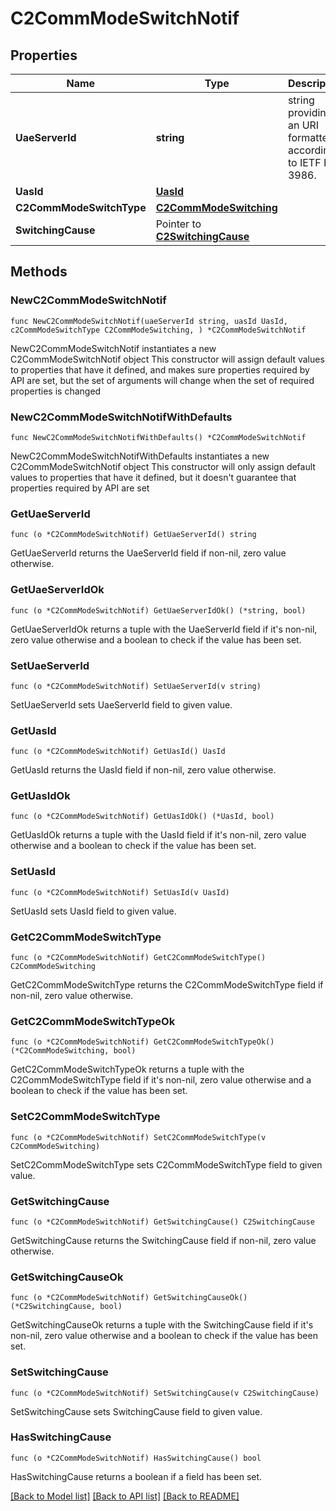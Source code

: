 # C2CommModeSwitchNotif

## Properties

Name | Type | Description | Notes
------------ | ------------- | ------------- | -------------
**UaeServerId** | **string** | string providing an URI formatted according to IETF RFC 3986. | 
**UasId** | [**UasId**](UasId.md) |  | 
**C2CommModeSwitchType** | [**C2CommModeSwitching**](C2CommModeSwitching.md) |  | 
**SwitchingCause** | Pointer to [**C2SwitchingCause**](C2SwitchingCause.md) |  | [optional] 

## Methods

### NewC2CommModeSwitchNotif

`func NewC2CommModeSwitchNotif(uaeServerId string, uasId UasId, c2CommModeSwitchType C2CommModeSwitching, ) *C2CommModeSwitchNotif`

NewC2CommModeSwitchNotif instantiates a new C2CommModeSwitchNotif object
This constructor will assign default values to properties that have it defined,
and makes sure properties required by API are set, but the set of arguments
will change when the set of required properties is changed

### NewC2CommModeSwitchNotifWithDefaults

`func NewC2CommModeSwitchNotifWithDefaults() *C2CommModeSwitchNotif`

NewC2CommModeSwitchNotifWithDefaults instantiates a new C2CommModeSwitchNotif object
This constructor will only assign default values to properties that have it defined,
but it doesn't guarantee that properties required by API are set

### GetUaeServerId

`func (o *C2CommModeSwitchNotif) GetUaeServerId() string`

GetUaeServerId returns the UaeServerId field if non-nil, zero value otherwise.

### GetUaeServerIdOk

`func (o *C2CommModeSwitchNotif) GetUaeServerIdOk() (*string, bool)`

GetUaeServerIdOk returns a tuple with the UaeServerId field if it's non-nil, zero value otherwise
and a boolean to check if the value has been set.

### SetUaeServerId

`func (o *C2CommModeSwitchNotif) SetUaeServerId(v string)`

SetUaeServerId sets UaeServerId field to given value.


### GetUasId

`func (o *C2CommModeSwitchNotif) GetUasId() UasId`

GetUasId returns the UasId field if non-nil, zero value otherwise.

### GetUasIdOk

`func (o *C2CommModeSwitchNotif) GetUasIdOk() (*UasId, bool)`

GetUasIdOk returns a tuple with the UasId field if it's non-nil, zero value otherwise
and a boolean to check if the value has been set.

### SetUasId

`func (o *C2CommModeSwitchNotif) SetUasId(v UasId)`

SetUasId sets UasId field to given value.


### GetC2CommModeSwitchType

`func (o *C2CommModeSwitchNotif) GetC2CommModeSwitchType() C2CommModeSwitching`

GetC2CommModeSwitchType returns the C2CommModeSwitchType field if non-nil, zero value otherwise.

### GetC2CommModeSwitchTypeOk

`func (o *C2CommModeSwitchNotif) GetC2CommModeSwitchTypeOk() (*C2CommModeSwitching, bool)`

GetC2CommModeSwitchTypeOk returns a tuple with the C2CommModeSwitchType field if it's non-nil, zero value otherwise
and a boolean to check if the value has been set.

### SetC2CommModeSwitchType

`func (o *C2CommModeSwitchNotif) SetC2CommModeSwitchType(v C2CommModeSwitching)`

SetC2CommModeSwitchType sets C2CommModeSwitchType field to given value.


### GetSwitchingCause

`func (o *C2CommModeSwitchNotif) GetSwitchingCause() C2SwitchingCause`

GetSwitchingCause returns the SwitchingCause field if non-nil, zero value otherwise.

### GetSwitchingCauseOk

`func (o *C2CommModeSwitchNotif) GetSwitchingCauseOk() (*C2SwitchingCause, bool)`

GetSwitchingCauseOk returns a tuple with the SwitchingCause field if it's non-nil, zero value otherwise
and a boolean to check if the value has been set.

### SetSwitchingCause

`func (o *C2CommModeSwitchNotif) SetSwitchingCause(v C2SwitchingCause)`

SetSwitchingCause sets SwitchingCause field to given value.

### HasSwitchingCause

`func (o *C2CommModeSwitchNotif) HasSwitchingCause() bool`

HasSwitchingCause returns a boolean if a field has been set.


[[Back to Model list]](../README.md#documentation-for-models) [[Back to API list]](../README.md#documentation-for-api-endpoints) [[Back to README]](../README.md)


